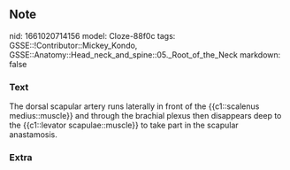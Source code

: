 ## Note
nid: 1661020714156
model: Cloze-88f0c
tags: GSSE::!Contributor::Mickey_Kondo, GSSE::Anatomy::Head_neck_and_spine::05._Root_of_the_Neck
markdown: false

### Text
The dorsal scapular artery runs laterally in front of the {{c1::scalenus medius::muscle}} and through the brachial plexus then disappears deep to the {{c1::levator scapulae::muscle}} to take part in the scapular anastamosis.

### Extra

